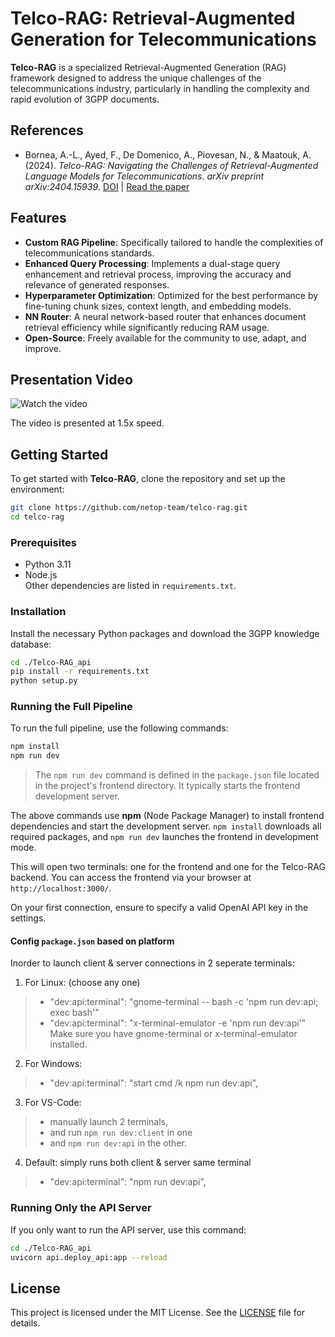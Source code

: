 # Telco-RAG: Retrieval-Augmented Generation for Telecommunications

**Telco-RAG** is a specialized Retrieval-Augmented Generation (RAG) framework designed to address the unique challenges of the telecommunications industry, particularly in handling the complexity and rapid evolution of 3GPP documents.

## References

- Bornea, A.-L., Ayed, F., De Domenico, A., Piovesan, N., & Maatouk, A. (2024). *Telco-RAG: Navigating the Challenges of Retrieval-Augmented Language Models for Telecommunications*. *arXiv preprint arXiv:2404.15939*. [DOI](https://doi.org/10.48550/arXiv.2404.15939) | [Read the paper](https://arxiv.org/pdf/2404.15939.pdf)

## Features

- **Custom RAG Pipeline**: Specifically tailored to handle the complexities of telecommunications standards.
- **Enhanced Query Processing**: Implements a dual-stage query enhancement and retrieval process, improving the accuracy and relevance of generated responses.
- **Hyperparameter Optimization**: Optimized for the best performance by fine-tuning chunk sizes, context length, and embedding models.
- **NN Router**: A neural network-based router that enhances document retrieval efficiency while significantly reducing RAM usage.
- **Open-Source**: Freely available for the community to use, adapt, and improve.

## Presentation Video

![Watch the video](https://github.com/netop-team/Telco-RAG/blob/main/video_720p.gif)

The video is presented at 1.5x speed.

## Getting Started

To get started with **Telco-RAG**, clone the repository and set up the environment:

```bash
git clone https://github.com/netop-team/telco-rag.git
cd telco-rag
```

### Prerequisites
- Python 3.11
- Node.js
<br>Other dependencies are listed in `requirements.txt`.

### Installation
Install the necessary Python packages and download the 3GPP knowledge database:
```bash
cd ./Telco-RAG_api
pip install -r requirements.txt
python setup.py
```

### Running the Full Pipeline
To run the full pipeline, use the following commands:
```bash
npm install
npm run dev
```

> The `npm run dev` command is defined in the `package.json` file located in the project's frontend directory. It typically starts the frontend development server.

The above commands use **npm** (Node Package Manager) to install frontend dependencies and start the development server. `npm install` downloads all required packages, and `npm run dev` launches the frontend in development mode.

This will open two terminals: one for the frontend and one for the Telco-RAG backend. You can access the frontend via your browser at `http://localhost:3000/`.

On your first connection, ensure to specify a valid OpenAI API key in the settings.


#### **Config `package.json` based on platform**
Inorder to launch client & server connections in 2 seperate terminals:
1. For Linux: (choose any one)
> - "dev:api:terminal": "gnome-terminal -- bash -c 'npm run dev:api; exec bash'"
> - "dev:api:terminal": "x-terminal-emulator -e 'npm run dev:api'"
<br>Make sure you have gnome-terminal or x-terminal-emulator installed.

2. For Windows:
> - "dev:api:terminal": "start cmd /k npm run dev:api",

3. For VS-Code:
> - manually launch 2 terminals, 
> - and run `npm run dev:client` in one 
> - and `npm run dev:api` in the other.

4. Default: simply runs both client & server same terminal
> - "dev:api:terminal": "npm run dev:api",


### Running Only the API Server
If you only want to run the API server, use this command:
```bash
cd ./Telco-RAG_api
uvicorn api.deploy_api:app --reload
```

## License
This project is licensed under the MIT License. See the [LICENSE](./LICENSE) file for details.
